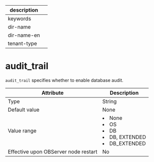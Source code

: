 | description ||
|---|---|
| keywords ||
| dir-name ||
| dir-name-en| |
| tenant-type ||

audit_trail
================================

`audit_trail` specifies whether to enable database audit.


| Attribute | Description |
|------------------|-----------------------------------------------------------------------------------------------------------------------------------------------------------------------------------------------------------------------------------------------|
| Type | String |
| Default value | None |
| Value range | <li> None   <li> OS   <li> DB   <li> DB, EXTENDED   <li> DB_EXTENDED |
| Effective upon OBServer node restart | No |



